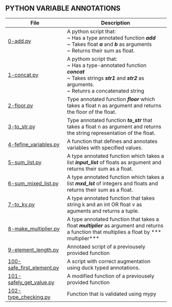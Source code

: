 ## PYTHON VARIABLE ANNOTATIONS

File | Description
---- | -----------
[0-add.py](./0-add.py) | A python script that:<br>~ Has a type annotated function ***add***<br>~ Takes float ***a*** and ***b*** as arguments<br>~ Returns their sum as float.
[1-concat.py](./1-concat.py) | A pythom script that:<br>~ Has a type-annotated function ***concat***<br>~ Takes strings ***str1*** and ***str2*** as arguments.<br>~ Retunrs a concatenated string
[2-floor.py](./2-floor.py) | Type annotated function ***floor*** which takes a float n as argument and returns the floor of the float.
[3-to_str.py](./3-to_str.py) | Type annotated function ***to_str*** that takes a float n as argument and returns the string representation of the float.
[4-fefine_variables.py](./4-define_variables.py) | A function that defines and annotates variables with specified values.
[5-sum_list.py](./5-sum_list.py) | A type annotated function which takes a list ***input_list*** of floats as argument and returns their sum as a float.
[6-sum_mixed_list.py](./6-sum_mixed_list.py) | A type annotated function which takes a list ***mxd_lst*** of integers and floats and returns their sum as a float.
[7-to_kv.py](./7-to_kv.py) | A type annotated function that takes string k and an int OR float v as aguments and returns a tuple.
[8-make_multiplier.py](./8-make_multiplier) | A type annotated function that takes a float ***multiplier*** as argument and returns a function that multiplies a float by *** multiplier***
[9-element_length.py](./9-element_length.py) | Annotaed script of a previousely provided function
[100-safe_first_element.py](./100-safe_first_element.py) | A script with correct augmentation using duck typed annotations.
[101-safely_get_value.py](./101-safely_get_value.py) | A modified function of a previousely provided function
[102-type_checking.py](./102-type_checking.py) | Function that is validated using mypy
